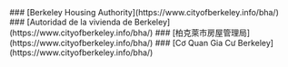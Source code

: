 <RenderIf language="en,tl">
### [Berkeley Housing Authority](https://www.cityofberkeley.info/bha/)

</RenderIf>
<RenderIf language="es">
 ### [Autoridad de la vivienda de Berkeley](https://www.cityofberkeley.info/bha/)

</RenderIf>
<RenderIf language="zh">
### [柏克萊市房屋管理局](https://www.cityofberkeley.info/bha/)

</RenderIf>
<RenderIf language="vi">
### [Cơ Quan Gia Cư Berkeley](https://www.cityofberkeley.info/bha/)

</RenderIf>
